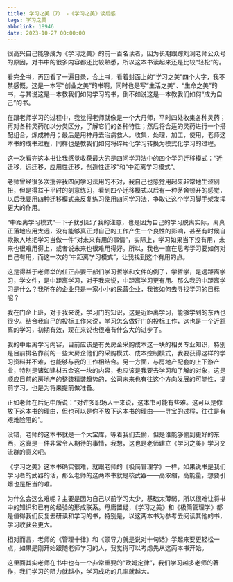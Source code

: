 ```yaml
---
title: 学习之美（7） -《学习之美》读后感
tags: 学习之美
abbrlink: 18946
date: 2023-10-27 00:00:00
---
```


很高兴自己能够成为《学习之美》的前一百名读者，因为长期跟踪刘澜老师公众号的原因，对书中的很多内容都还比较熟悉，所以这本书读起来还是比较“轻松”的。

看完全书，再回看了一遍目录，合上书，看着封面上的“学习之美”四个大字，我不禁感慨，这是一本写“创业之美”的书啊，同时也是写“生活之美”、“生命之美”的书，与其说这是一本教我们如何学习的书，倒不如说这是一本教我们如何“成为自己”的书。

在跟老师学习的过程中，我觉得老师就像是一个大丹师，平时四处收集各种灵药；再对各种灵药加以分类区分，了解它们的各种特性；然后将合适的灵药进行一个搭配组合，炼成神丹；最后是用神丹去治病救人。收集，处理，加工，使用，老师这本书的成书过程，同样也是教我们如何将碎片化学习转换为模式化学习的过程。

这一次看完这本书让我感觉收获最大的是四问学习法中的四个学习迁移模式：“近迁移，远迁移，应用性迁移，创造性迁移”和“中距离学习模式”。

老师曾经很多次批评我四问学习法用的不对，我自己也感觉用起来非常地生涩别扭，但是得益于平时的刻意练习，看到四个迁移模式以后有一种茅舍顿开的感觉，以后我要用四种迁移模式来反复练习使用四问学习法，争取让这个学习脚手架发挥更大的作用。

“中距离学习模式”一下子就引起了我的注意，也是因为自己的学习脱离实际，离真正落地应用太远，没有能够真正对自己的工作产生一个良性的影响，甚至有时候自欺欺人地把学习当做一件“对未来有用的事情”，实际上，学习如果当下没有用，未来也很难用得上，或者说未来也很难用得好。所以，我也一直在思考学习要如何对自己有用，而这一次的“中距离学习模式”，让我找到这个有用的点。

这是得益于老师举的任正非要干部们学习哲学和文件的例子，学哲学，是远距离学习，学文件，是中距离学习，对于我来说，中距离学习更有用。那么我的中距离学习是什么？我所在的企业只是一家小小的民营企业，我该如何去寻找学习的目标呢？

我在门企上班，对于我来说，学习门的知识，这是近距离学习，能够学到的东西也很少。结合我自己的投标工作来说，学习怎么做好门的投标工作，这也是一个近距离的学习，初期有效，现在来说也很难有什么大的进步了。

我的中距离学习内容，目前应该是有关房企采购成本这一块的相关专业知识，特别是目前排名靠前的一些大房企他们的采购模式、成本控制模式，我要获得这样的学习资料并不难，也能够与我的工作相结合。另一方面，与房地产配套的上下游产业，特别是诸如建材五金这一块的内容，也应该是我要去学习和了解的对象，这是顺应目前的房地产的整装精装趋势的，公司未来也有往这个方向发展的可能性，提前学习，也是为将来提前做准备。

正如老师在后记中所说：“对许多职场人士来说，这本书可能有些难。这可以是你放下这本书的理由，但也可以是你不放下这本书的理由——寻宝的过程，往往是有艰难险阻的”。

没错，老师的这本书就是一个大宝库，等着我们去偷，但是谁能够偷到更好的东西，这真是一件非常令人期待的事情，我想，这也是老师建立《学习之美》学习交流群的意义吧。

《学习之美》这本书确实很难，就跟老师的《极简管理学》一样，如果说书是我们学习者的武器的话，那么老师的这两本书就是核武器——高浓缩，高能量，想要引爆也是相当的难。

为什么会这么难呢？主要是因为自己以前学习太少，基础太薄弱，所以很难让将书中的知识和已有的经验的形成联系。毋庸置疑，《学习之美》和《极简管理学》都是值得我们反复去研读和学习的书，特别是，以这两本书为参考去阅读其他的书，学习收获会更大。

相对而言，老师的《管理十律》和《领导力就是说对十句话》学起来要更轻松一点，如果是刚开始跟随老师学习的人，我觉得可以考虑先从这两本书开始。

这里面其实老师在书中也有一个非常重要的“欧姆定律”，我们学习越多老师的著作，我们学习的阻力就越小，学习成功的几率就越大。

